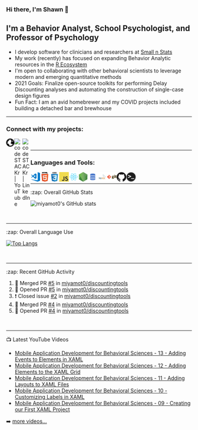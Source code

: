 ### Hi there, I'm Shawn 👋

## I'm a Behavior Analyst, School Psychologist, and Professor of Psychology
- I develop software for clinicians and researchers at [Small n Stats](Website)
- My work (recently) has focused on expanding Behavior Analytic resources in the [R Ecosystem](https://www.r-project.org/)
- I'm open to collaborating with other behavioral scientists to leverage modern and emerging quantitative methods
- 2021 Goals: Finalize open-source toolkits for performing Delay Discounting analyses and automating the construction of single-case design figures
- Fun Fact: I am an avid homebrewer and my COVID projects included building a detached bar and brewhouse

---

### Connect with my projects:

[<img align="left" alt="smallnstats.com" width="22px" src="https://raw.githubusercontent.com/iconic/open-iconic/master/svg/globe.svg" />][website]
[<img align="left" alt="codeSTACKr | YouTube" width="22px" src="https://cdn.jsdelivr.net/npm/simple-icons@v3/icons/youtube.svg" />][youtube]
[<img align="left" alt="codeSTACKr | LinkedIn" width="22px" src="https://cdn.jsdelivr.net/npm/simple-icons@v3/icons/linkedin.svg" />][linkedin]

[website]: https://smallnstats.com
[youtube]: https://www.youtube.com/channel/UCJnW5Q1CWJIRufVTl-b5kyw
[linkedin]: https://linkedin.com/in/shawnpgilroy/

<br />

---

### Languages and Tools:

<img align="left" alt="Visual Studio Code" width="26px" src="https://raw.githubusercontent.com/github/explore/80688e429a7d4ef2fca1e82350fe8e3517d3494d/topics/visual-studio-code/visual-studio-code.png" />
<img align="left" alt="HTML5" width="26px" src="https://raw.githubusercontent.com/github/explore/80688e429a7d4ef2fca1e82350fe8e3517d3494d/topics/html/html.png" />
<img align="left" alt="CSS3" width="26px" src="https://raw.githubusercontent.com/github/explore/80688e429a7d4ef2fca1e82350fe8e3517d3494d/topics/css/css.png" />
<img align="left" alt="JavaScript" width="26px" src="https://raw.githubusercontent.com/github/explore/80688e429a7d4ef2fca1e82350fe8e3517d3494d/topics/javascript/javascript.png" />
<img align="left" alt="React" width="26px" src="https://raw.githubusercontent.com/github/explore/80688e429a7d4ef2fca1e82350fe8e3517d3494d/topics/react/react.png" />
<img align="left" alt="Node.js" width="26px" src="https://raw.githubusercontent.com/github/explore/80688e429a7d4ef2fca1e82350fe8e3517d3494d/topics/nodejs/nodejs.png" />
<img align="left" alt="SQL" width="26px" src="https://raw.githubusercontent.com/github/explore/80688e429a7d4ef2fca1e82350fe8e3517d3494d/topics/sql/sql.png" />
<img align="left" alt="MySQL" width="26px" src="https://raw.githubusercontent.com/github/explore/80688e429a7d4ef2fca1e82350fe8e3517d3494d/topics/mysql/mysql.png" />
<img align="left" alt="Git" width="26px" src="https://raw.githubusercontent.com/github/explore/80688e429a7d4ef2fca1e82350fe8e3517d3494d/topics/git/git.png" />
<img align="left" alt="GitHub" width="26px" src="https://raw.githubusercontent.com/github/explore/78df643247d429f6cc873026c0622819ad797942/topics/github/github.png" />
<img align="left" alt="Terminal" width="26px" src="https://raw.githubusercontent.com/github/explore/80688e429a7d4ef2fca1e82350fe8e3517d3494d/topics/terminal/terminal.png" />

<br />

---

<summary>:zap: Overall GitHub Stats</summary>

![miyamot0's GitHub stats](https://github-readme-stats.vercel.app/api?username=miyamot0&count_private=true)

<br />

---

<summary>:zap: Overall Language Use</summary>

[![Top Langs](https://github-readme-stats.vercel.app/api/top-langs/?username=miyamot0)](https://github.com/miyamot0/github-readme-stats)

<br />

---

<summary>:zap: Recent GitHub Activity</summary>
  
<!--START_SECTION:activity-->
1. 🎉 Merged PR [#5](https://github.com/miyamot0/discountingtools/pull/5) in [miyamot0/discountingtools](https://github.com/miyamot0/discountingtools)
2. 💪 Opened PR [#5](https://github.com/miyamot0/discountingtools/pull/5) in [miyamot0/discountingtools](https://github.com/miyamot0/discountingtools)
3. ❗️ Closed issue [#2](https://github.com/miyamot0/discountingtools/issues/2) in [miyamot0/discountingtools](https://github.com/miyamot0/discountingtools)
4. 🎉 Merged PR [#4](https://github.com/miyamot0/discountingtools/pull/4) in [miyamot0/discountingtools](https://github.com/miyamot0/discountingtools)
5. 💪 Opened PR [#4](https://github.com/miyamot0/discountingtools/pull/4) in [miyamot0/discountingtools](https://github.com/miyamot0/discountingtools)
<!--END_SECTION:activity-->

<br />

---

<summary>📺 Latest YouTube Videos</summary>

<!-- YOUTUBE:START -->
- [Mobile Application Development for Behavioral Sciences - 13 - Adding Events to Elements in XAML](https://www.youtube.com/watch?v=a8ExK8qtAQI)
- [Mobile Application Development for Behavioral Sciences - 12 - Adding Elements to the XAML Grid](https://www.youtube.com/watch?v=buhlnAPjj3M)
- [Mobile Application Development for Behavioral Sciences - 11 - Adding Layouts to XAML Files](https://www.youtube.com/watch?v=NKMDhlSlwfE)
- [Mobile Application Development for Behavioral Sciences - 10 - Customizing Labels in XAML](https://www.youtube.com/watch?v=-pR4fdNLe00)
- [Mobile Application Development for Behavioral Sciences - 09 - Creating our First XAML Project](https://www.youtube.com/watch?v=tGGXCt5wHro)
<!-- YOUTUBE:END -->

➡️ [more videos...](https://www.youtube.com/channel/UCJnW5Q1CWJIRufVTl-b5kyw)

